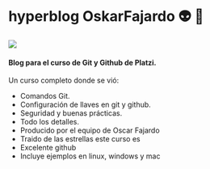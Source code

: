 # hyperblog OskarFajardo 👽 👾

![](https://i.imgur.com/gy0Vr8A.png)



#### Blog para el curso de Git y Github de Platzi.
Un curso completo donde se vió:
- Comandos Git.
- Configuración de llaves en git y github.
- Seguridad y buenas prácticas.
- Todo los detalles.
- Producido por el equipo de Oscar Fajardo
- Traido de las estrellas este curso es
- Excelente github 
- Incluye ejemplos en linux, windows y mac